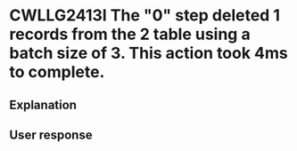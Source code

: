 # CWLLG2413I The "0" step deleted 1 records from the 2 table using a batch size of 3. This action took 4ms to complete.

## Explanation

## User response